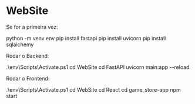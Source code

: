 # WebSite

Se for a primeira vez:

python -m venv env
pip install fastapi
pip install uvicorn
pip install sqlalchemy

Rodar o Backend:

.\env\Scripts\Activate.ps1
cd WebSite
cd FastAPI
uvicorn main:app --reload

Rodar o Frontend:

.\env\Scripts\Activate.ps1
cd WebSite
cd React
cd game_store-app
npm start
